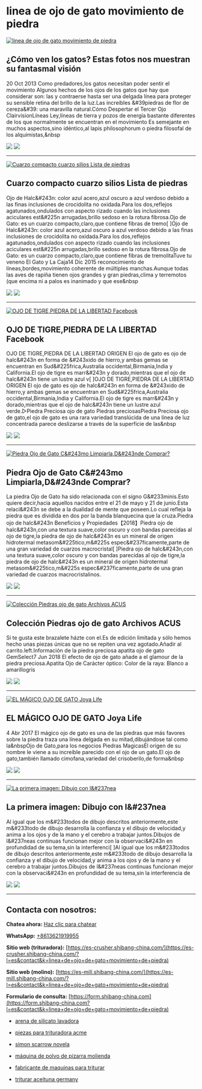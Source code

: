 # linea de ojo de gato movimiento de piedra

<a href="https://swt.shibang-china.com/?l=es&img&k=linea+de+ojo+de+gato+movimiento+de+piedra" target="_blank">![linea de ojo de gato movimiento de piedra](http://static.shibang-china.com/all-800x300/1352.jpg)</a>

## ¿Cómo ven los gatos? Estas fotos nos muestran su fantasmal visión
20 Oct 2013 Como predadores,los gatos necesitan poder sentir el movimiento Algunos hechos de los ojos de los gatos que hay que considerar son: las y contraerse hasta ser una delgada línea para proteger su sensible retina del brillo de la luz.Las increíbles &#39piedras de flor de cereza&#39: una maravilla natural.Cómo Despertar el Tercer Ojo ClairvisionLíneas Ley,líneas de tierra y pozos de energía bastante diferentes de los que normalmente se encuentran en el movimiento Es semejante en muchos aspectos,sino idéntico,al lapis philosophorum o piedra filosofal de los alquimistas,&nbsp


<a href="https://whatsapp.shibangsoft.com/WhatsApp.php" target="_blank" title="WhatsApp">![](http://static.shibang-china.com/icon/whatsapp.png)</a> <a href="https://swt.shibang-china.com/?l=es&icon&k=linea+de+ojo+de+gato+movimiento+de+piedra" target="_blank">![](http://static.shibang-china.com/icon/chat-es.png)</a>

---

<a href="https://swt.shibang-china.com/?l=es&img&k=linea+de+ojo+de+gato+movimiento+de+piedra" target="_blank">![Cuarzo compacto cuarzo silios Lista de piedras](http://static.shibang-china.com/all-800x300/774.jpg)</a>

## Cuarzo compacto cuarzo silios Lista de piedras
Ojo de Halc&#243n: color azul acero,azul oscuro a azul verdoso debido a las finas inclusiones de crocidolita no oxidada.Para los dos,reflejos agatunados,ondulados con aspecto rizado cuando las inclusiones aciculares est&#225n arrugadas,brillo sedoso en la rotura fibrosa.Ojo de Gato: es un cuarzo compacto,claro,que contiene fibras de tremo[ ]Ojo de Halc&#243n: color azul acero,azul oscuro a azul verdoso debido a las finas inclusiones de crocidolita no oxidada.Para los dos,reflejos agatunados,ondulados con aspecto rizado cuando las inclusiones aciculares est&#225n arrugadas,brillo sedoso en la rotura fibrosa.Ojo de Gato: es un cuarzo compacto,claro,que contiene fibras de tremolitaTuve tu veneno El Gato y La Caja14 Dic 2015 reconocimiento de líneas,bordes,movimiento coherente de múltiples manchas.Aunque todas las aves de rapiña tienen ojos grandes y gran piedras,clima y terremotos (que encima ni a palos es inanimado y que ese&nbsp


<a href="https://whatsapp.shibangsoft.com/WhatsApp.php" target="_blank" title="WhatsApp">![](http://static.shibang-china.com/icon/whatsapp.png)</a> <a href="https://swt.shibang-china.com/?l=es&icon&k=linea+de+ojo+de+gato+movimiento+de+piedra" target="_blank">![](http://static.shibang-china.com/icon/chat-es.png)</a>

---

<a href="https://swt.shibang-china.com/?l=es&img&k=linea+de+ojo+de+gato+movimiento+de+piedra" target="_blank">![OJO DE TIGRE,PIEDRA DE LA LIBERTAD Facebook](http://static.shibang-china.com/all-800x300/1188.jpg)</a>

## OJO DE TIGRE,PIEDRA DE LA LIBERTAD Facebook
OJO DE TIGRE,PIEDRA DE LA LIBERTAD ORIGEN El ojo de gato es ojo de halc&#243n en forma de &#243xido de hierro,y ambas gemas se encuentran en Sud&#225frica,Australia occidental,Birmania,India y California.El ojo de tigre es marr&#243n y dorado,mientras que el ojo de halc&#243n tiene un lustre azul v[ ]OJO DE TIGRE,PIEDRA DE LA LIBERTAD ORIGEN El ojo de gato es ojo de halc&#243n en forma de &#243xido de hierro,y ambas gemas se encuentran en Sud&#225frica,Australia occidental,Birmania,India y California.El ojo de tigre es marr&#243n y dorado,mientras que el ojo de halc&#243n tiene un lustre azul verde.▷Piedra Preciosa ojo de gato Piedras preciosasPiedra Preciosa ojo de gato,el ojo de gato es una rara variedad translúcida de una línea de luz concentrada parece deslizarse a través de la superficie de las&nbsp


<a href="https://whatsapp.shibangsoft.com/WhatsApp.php" target="_blank" title="WhatsApp">![](http://static.shibang-china.com/icon/whatsapp.png)</a> <a href="https://swt.shibang-china.com/?l=es&icon&k=linea+de+ojo+de+gato+movimiento+de+piedra" target="_blank">![](http://static.shibang-china.com/icon/chat-es.png)</a>

---

<a href="https://swt.shibang-china.com/?l=es&img&k=linea+de+ojo+de+gato+movimiento+de+piedra" target="_blank">![Piedra Ojo de Gato C&#243mo Limpiarla,D&#243nde Comprar?](http://static.shibang-china.com/all-800x300/1283.jpg)</a>

## Piedra Ojo de Gato C&#243mo Limpiarla,D&#243nde Comprar?
La piedra Ojo de Gato ha sido relacionada con el signo G&#233minis.Esto quiere decir,hacia aquellos nacidos entre el 21 de mayo y 21 de junio.Esta relaci&#243n se debe a la dualidad de mente que poseen.Lo cual refleja la piedra que es dividida en dos por la banda blanquecina que la cruza.Piedra ojo de halc&#243n Beneficios y Propiedades【2018】Piedra ojo de halc&#243n,con una textura suave,color oscuro y con bandas parecidas al ojo de tigre,la piedra de ojo de halc&#243n es un mineral de origen hidrotermal metasom&#225tico,m&#225s espec&#237ficamente,parte de una gran variedad de cuarzos macrocristal[ ]Piedra ojo de halc&#243n,con una textura suave,color oscuro y con bandas parecidas al ojo de tigre,la piedra de ojo de halc&#243n es un mineral de origen hidrotermal metasom&#225tico,m&#225s espec&#237ficamente,parte de una gran variedad de cuarzos macrocristalinos.


<a href="https://whatsapp.shibangsoft.com/WhatsApp.php" target="_blank" title="WhatsApp">![](http://static.shibang-china.com/icon/whatsapp.png)</a> <a href="https://swt.shibang-china.com/?l=es&icon&k=linea+de+ojo+de+gato+movimiento+de+piedra" target="_blank">![](http://static.shibang-china.com/icon/chat-es.png)</a>

---

<a href="https://swt.shibang-china.com/?l=es&img&k=linea+de+ojo+de+gato+movimiento+de+piedra" target="_blank">![Colección Piedras ojo de gato Archivos ACUS](http://static.shibang-china.com/all-800x300/649.jpg)</a>

## Colección Piedras ojo de gato Archivos ACUS
Si te gusta este brazalete házte con el.Es de edición limitada y sólo hemos hecho unas piezas únicas que no se repiten una vez agotado.Añadir al carrito.left.Información de la piedra preciosa apatita ojo de gato GemSelect7 Jun 2018 El efecto de ojo de gato añade a el glamour de la piedra preciosa.Apatita Ojo de Carácter óptico: Color de la raya: Blanco a amarillogris


<a href="https://whatsapp.shibangsoft.com/WhatsApp.php" target="_blank" title="WhatsApp">![](http://static.shibang-china.com/icon/whatsapp.png)</a> <a href="https://swt.shibang-china.com/?l=es&icon&k=linea+de+ojo+de+gato+movimiento+de+piedra" target="_blank">![](http://static.shibang-china.com/icon/chat-es.png)</a>

---

<a href="https://swt.shibang-china.com/?l=es&img&k=linea+de+ojo+de+gato+movimiento+de+piedra" target="_blank">![EL MÁGICO OJO DE GATO Joya Life](http://static.shibang-china.com/all-800x300/1082.jpg)</a>

## EL MÁGICO OJO DE GATO Joya Life
4 Abr 2017 El mágico ojo de gato es una de las piedras que más favores sobre la piedra traza una línea delgada en su mitad,dibujándose tal como la&nbspOjo de Gato,para los negocios Piedras MagicasEl origen de su nombre le viene a su increíble parecido con el ojo de un gato.El ojo de gato,también llamado cimofana,variedad del crisoberilo,de forma&nbsp


<a href="https://whatsapp.shibangsoft.com/WhatsApp.php" target="_blank" title="WhatsApp">![](http://static.shibang-china.com/icon/whatsapp.png)</a> <a href="https://swt.shibang-china.com/?l=es&icon&k=linea+de+ojo+de+gato+movimiento+de+piedra" target="_blank">![](http://static.shibang-china.com/icon/chat-es.png)</a>

---

<a href="https://swt.shibang-china.com/?l=es&img&k=linea+de+ojo+de+gato+movimiento+de+piedra" target="_blank">![La primera imagen: Dibujo con l&#237nea](http://static.shibang-china.com/all-800x300/341.jpg)</a>

## La primera imagen: Dibujo con l&#237nea
Al igual que los m&#233todos de dibujo descritos anteriormente,este m&#233todo de dibujo desarrolla la confianza y el dibujo de velocidad,y anima a los ojos y de la mano y el cerebro a trabajar juntos.Dibujos de l&#237neas continuas funcionan mejor con la observaci&#243n en profundidad de su tema,sin la interferenci[ ]Al igual que los m&#233todos de dibujo descritos anteriormente,este m&#233todo de dibujo desarrolla la confianza y el dibujo de velocidad,y anima a los ojos y de la mano y el cerebro a trabajar juntos.Dibujos de l&#237neas continuas funcionan mejor con la observaci&#243n en profundidad de su tema,sin la interferencia de

<a href="https://whatsapp.shibangsoft.com/WhatsApp.php" target="_blank" title="WhatsApp">![](http://static.shibang-china.com/icon/whatsapp.png)</a> <a href="https://swt.shibang-china.com/?l=es&icon&k=linea+de+ojo+de+gato+movimiento+de+piedra" target="_blank">![](http://static.shibang-china.com/icon/chat-es.png)</a>

---
## Contacta con nosotros:

**Chatea ahora:** [Haz clic para chatear](https://swt.shibang-china.com?l=es&contact&k=linea+de+ojo+de+gato+movimiento+de+piedra)

**WhatsApp:**  [+8613621919955](https://whatsapp.shibangsoft.com/WhatsApp.php)

**Sitio web (trituradora):** [https://es-crusher.shibang-china.com/](https://es-crusher.shibang-china.com/?l=es&contact&k=linea+de+ojo+de+gato+movimiento+de+piedra)

**Sitio web (molino):** [https://es-mill.shibang-china.com/](https://es-mill.shibang-china.com/?l=es&contact&k=linea+de+ojo+de+gato+movimiento+de+piedra)

**Formulario de consulta:** [https://form.shibang-china.com](https://form.shibang-china.com?l=es&contact&k=linea+de+ojo+de+gato+movimiento+de+piedra)

* [arena de silicato lavadora](../74/arena%20de%20silicato%20lavadora.md)

* [piezas para trituradora acme](../71/piezas%20para%20trituradora%20acme.md)

* [simon scarrow novela](../66/simon%20scarrow%20novela.md)

* [máquina de polvo de pizarra molienda](../72/m%C3%A1quina%20de%20polvo%20de%20pizarra%20molienda.md)

* [fabricante de maquinas para triturar](../79/fabricante%20de%20maquinas%20para%20triturar.md)

* [triturar aceituna germany](../75/triturar%20aceituna%20germany.md)